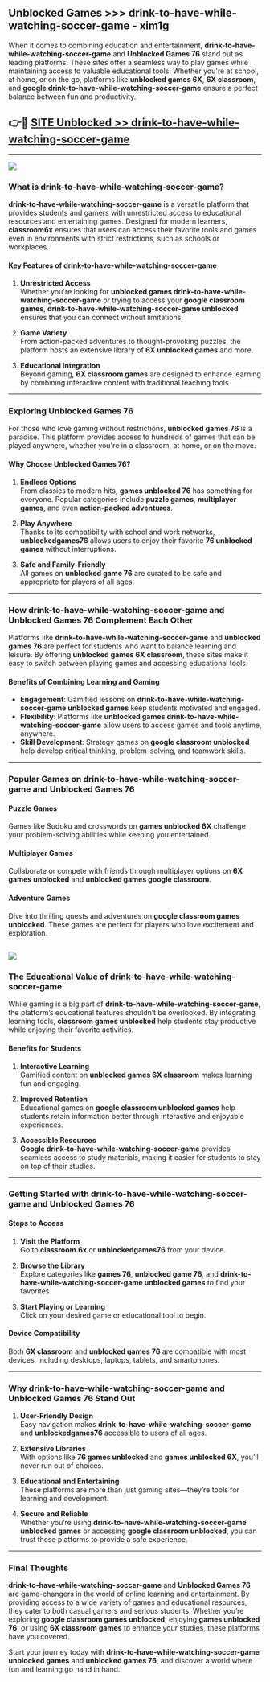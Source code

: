 ## Unblocked Games >>> drink-to-have-while-watching-soccer-game - xim1g 

When it comes to combining education and entertainment, **drink-to-have-while-watching-soccer-game** and **Unblocked Games 76** stand out as leading platforms. These sites offer a seamless way to play games while maintaining access to valuable educational tools. Whether you're at school, at home, or on the go, platforms like **unblocked games 6X**, **6X classroom**, and **google drink-to-have-while-watching-soccer-game** ensure a perfect balance between fun and productivity.
## 👉🔴 [SITE Unblocked >> drink-to-have-while-watching-soccer-game](http://premium.freeplayer.one?title=drink-to-have-while-watching-soccer-game&ref=22JU)
---
<a href="http://premium.freeplayer.one?title=drink-to-have-while-watching-soccer-game&ref=22JU/"><img src="https://github.com/user-attachments/assets/438f12ca-57a4-47a3-8ead-c64da593a1e5"/></a>
### What is drink-to-have-while-watching-soccer-game?  

**drink-to-have-while-watching-soccer-game** is a versatile platform that provides students and gamers with unrestricted access to educational resources and entertaining games. Designed for modern learners, **classroom6x** ensures that users can access their favorite tools and games even in environments with strict restrictions, such as schools or workplaces.  

#### Key Features of drink-to-have-while-watching-soccer-game  

1. **Unrestricted Access**  
   Whether you're looking for **unblocked games drink-to-have-while-watching-soccer-game** or trying to access your **google classroom games**, **drink-to-have-while-watching-soccer-game unblocked** ensures that you can connect without limitations.  

2. **Game Variety**  
   From action-packed adventures to thought-provoking puzzles, the platform hosts an extensive library of **6X unblocked games** and more.  

3. **Educational Integration**  
   Beyond gaming, **6X classroom games** are designed to enhance learning by combining interactive content with traditional teaching tools.  



---

### Exploring Unblocked Games 76  

For those who love gaming without restrictions, **unblocked games 76** is a paradise. This platform provides access to hundreds of games that can be played anywhere, whether you're in a classroom, at home, or on the move.  

#### Why Choose Unblocked Games 76?  

1. **Endless Options**  
   From classics to modern hits, **games unblocked 76** has something for everyone. Popular categories include **puzzle games**, **multiplayer games**, and even **action-packed adventures**.  

2. **Play Anywhere**  
   Thanks to its compatibility with school and work networks, **unblockedgames76** allows users to enjoy their favorite **76 unblocked games** without interruptions.  

3. **Safe and Family-Friendly**  
   All games on **unblocked game 76** are curated to be safe and appropriate for players of all ages.  

---

### How drink-to-have-while-watching-soccer-game and Unblocked Games 76 Complement Each Other  

Platforms like **drink-to-have-while-watching-soccer-game** and **unblocked games 76** are perfect for students who want to balance learning and leisure. By offering **unblocked games 6X classroom**, these sites make it easy to switch between playing games and accessing educational tools.  

#### Benefits of Combining Learning and Gaming  

- **Engagement**: Gamified lessons on **drink-to-have-while-watching-soccer-game unblocked games** keep students motivated and engaged.  
- **Flexibility**: Platforms like **unblocked games drink-to-have-while-watching-soccer-game** allow users to access games and tools anytime, anywhere.  
- **Skill Development**: Strategy games on **google classroom unblocked** help develop critical thinking, problem-solving, and teamwork skills.  

---

### Popular Games on drink-to-have-while-watching-soccer-game and Unblocked Games 76  

#### Puzzle Games  

Games like Sudoku and crosswords on **games unblocked 6X** challenge your problem-solving abilities while keeping you entertained.  

#### Multiplayer Games  

Collaborate or compete with friends through multiplayer options on **6X games unblocked** and **unblocked games google classroom**.  

#### Adventure Games  

Dive into thrilling quests and adventures on **google classroom games unblocked**. These games are perfect for players who love excitement and exploration.  

<a href="http://download.freeplayer.one?title=drink-to-have-while-watching-soccer-game&ref=23D/"><img src="https://github.com/user-attachments/assets/fe0c3e91-c8e1-489c-acf0-e2f614c12fb8"/></a>
---

### The Educational Value of drink-to-have-while-watching-soccer-game  

While gaming is a big part of **drink-to-have-while-watching-soccer-game**, the platform’s educational features shouldn’t be overlooked. By integrating learning tools, **classroom games unblocked** help students stay productive while enjoying their favorite activities.  

#### Benefits for Students  

1. **Interactive Learning**  
   Gamified content on **unblocked games 6X classroom** makes learning fun and engaging.  

2. **Improved Retention**  
   Educational games on **google classroom unblocked games** help students retain information better through interactive and enjoyable experiences.  

3. **Accessible Resources**  
   **Google drink-to-have-while-watching-soccer-game** provides seamless access to study materials, making it easier for students to stay on top of their studies.  

---

### Getting Started with drink-to-have-while-watching-soccer-game and Unblocked Games 76  

#### Steps to Access  

1. **Visit the Platform**  
   Go to **classroom.6x** or **unblockedgames76** from your device.  

2. **Browse the Library**  
   Explore categories like **games 76**, **unblocked game 76**, and **drink-to-have-while-watching-soccer-game unblocked games** to find your favorites.  

3. **Start Playing or Learning**  
   Click on your desired game or educational tool to begin.  

#### Device Compatibility  

Both **6X classroom** and **unblocked games 76** are compatible with most devices, including desktops, laptops, tablets, and smartphones.  

---

### Why drink-to-have-while-watching-soccer-game and Unblocked Games 76 Stand Out  

1. **User-Friendly Design**  
   Easy navigation makes **drink-to-have-while-watching-soccer-game** and **unblockedgames76** accessible to users of all ages.  

2. **Extensive Libraries**  
   With options like **76 games unblocked** and **games unblocked 6X**, you’ll never run out of choices.  

3. **Educational and Entertaining**  
   These platforms are more than just gaming sites—they’re tools for learning and development.  

4. **Secure and Reliable**  
   Whether you’re using **drink-to-have-while-watching-soccer-game unblocked games** or accessing **google classroom unblocked**, you can trust these platforms to provide a safe experience.  

---

### Final Thoughts  

**drink-to-have-while-watching-soccer-game** and **Unblocked Games 76** are game-changers in the world of online learning and entertainment. By providing access to a wide variety of games and educational resources, they cater to both casual gamers and serious students. Whether you’re exploring **google classroom games unblocked**, enjoying **games unblocked 76**, or using **6X classroom games** to enhance your studies, these platforms have you covered.  

Start your journey today with **drink-to-have-while-watching-soccer-game unblocked games** and **unblocked games 76**, and discover a world where fun and learning go hand in hand.  